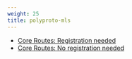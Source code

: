 ```yaml
---
weight: 25
title: polyproto-mls
---
```


- [Core Routes: Registration needed](./Routes:%20Registration%20needed.md)
- [Core Routes: No registration needed](./Routes:%20No%20registration%20needed.md)
